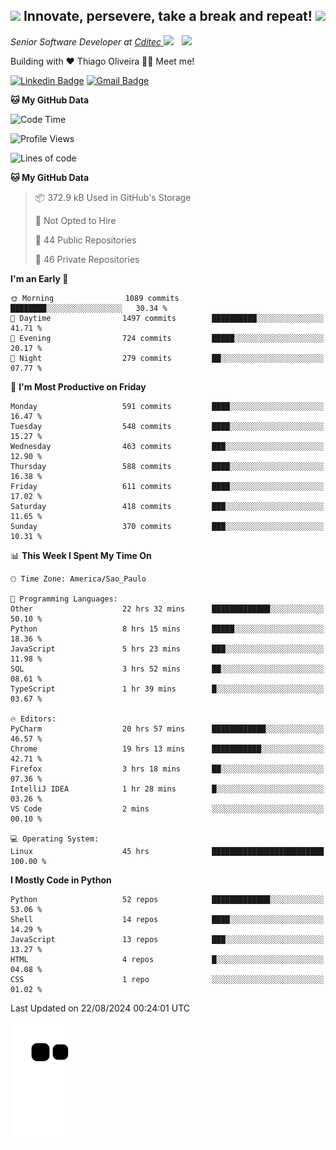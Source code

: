 <h2><img src="https://emojis.slackmojis.com/emojis/images/1531849430/4246/blob-sunglasses.gif?1531849430" width="30"/> Innovate, persevere, take a break and repeat! <img src="https://media.giphy.com/media/12oufCB0MyZ1Go/giphy.gif" width="50"></h2>
<img align='right' src="https://media.giphy.com/media/M9gbBd9nbDrOTu1Mqx/giphy.gif" width="230">
<p><em>Senior Software Developer at <a href="https://www.cditec.com.br/">Cditec
</a><img src="https://media.giphy.com/media/WUlplcMpOCEmTGBtBW/giphy.gif" width="30"> 
</em></p>



Building with ❤️ Thiago Oliveira 👋🏽 Meet me!

[![Linkedin Badge](https://img.shields.io/badge/-Thiago-blue?style=flat-square&logo=Linkedin&logoColor=white&link=https://www.linkedin.com/in/tgmarinho/)](https://www.linkedin.com/in/thiagoceconelo/) 
[![Gmail Badge](https://img.shields.io/badge/-thiceconelo@gmail.com-c14438?style=flat-square&logo=Gmail&logoColor=white&link=mailto:thiceconelo@gmail.com)](mailto:thiceconelo@gmail.com)

</em></p>

<!-- <span style="height ">
![Anurag's GitHub stats](https://github-readme-stats.vercel.app/api?username=arthurspk&show_icons=true&theme=tokyonight)
</span> -->

**🐱 My GitHub Data** 
<!--START_SECTION:waka-->
![Code Time](http://img.shields.io/badge/Code%20Time-1%2C667%20hrs%2050%20mins-blue)

![Profile Views](http://img.shields.io/badge/Profile%20Views-0-blue)

![Lines of code](https://img.shields.io/badge/From%20Hello%20World%20I%27ve%20Written-5.0%20million%20lines%20of%20code-blue)

**🐱 My GitHub Data** 

> 📦 372.9 kB Used in GitHub's Storage 
 > 
> 🚫 Not Opted to Hire
 > 
> 📜 44 Public Repositories 
 > 
> 🔑 46 Private Repositories 
 > 
**I'm an Early 🐤** 

```text
🌞 Morning                1089 commits        ████████░░░░░░░░░░░░░░░░░   30.34 % 
🌆 Daytime                1497 commits        ██████████░░░░░░░░░░░░░░░   41.71 % 
🌃 Evening                724 commits         █████░░░░░░░░░░░░░░░░░░░░   20.17 % 
🌙 Night                  279 commits         ██░░░░░░░░░░░░░░░░░░░░░░░   07.77 % 
```
📅 **I'm Most Productive on Friday** 

```text
Monday                   591 commits         ████░░░░░░░░░░░░░░░░░░░░░   16.47 % 
Tuesday                  548 commits         ████░░░░░░░░░░░░░░░░░░░░░   15.27 % 
Wednesday                463 commits         ███░░░░░░░░░░░░░░░░░░░░░░   12.90 % 
Thursday                 588 commits         ████░░░░░░░░░░░░░░░░░░░░░   16.38 % 
Friday                   611 commits         ████░░░░░░░░░░░░░░░░░░░░░   17.02 % 
Saturday                 418 commits         ███░░░░░░░░░░░░░░░░░░░░░░   11.65 % 
Sunday                   370 commits         ███░░░░░░░░░░░░░░░░░░░░░░   10.31 % 
```


📊 **This Week I Spent My Time On** 

```text
🕑︎ Time Zone: America/Sao_Paulo

💬 Programming Languages: 
Other                    22 hrs 32 mins      █████████████░░░░░░░░░░░░   50.10 % 
Python                   8 hrs 15 mins       █████░░░░░░░░░░░░░░░░░░░░   18.36 % 
JavaScript               5 hrs 23 mins       ███░░░░░░░░░░░░░░░░░░░░░░   11.98 % 
SQL                      3 hrs 52 mins       ██░░░░░░░░░░░░░░░░░░░░░░░   08.61 % 
TypeScript               1 hr 39 mins        █░░░░░░░░░░░░░░░░░░░░░░░░   03.67 % 

🔥 Editors: 
PyCharm                  20 hrs 57 mins      ████████████░░░░░░░░░░░░░   46.57 % 
Chrome                   19 hrs 13 mins      ███████████░░░░░░░░░░░░░░   42.71 % 
Firefox                  3 hrs 18 mins       ██░░░░░░░░░░░░░░░░░░░░░░░   07.36 % 
IntelliJ IDEA            1 hr 28 mins        █░░░░░░░░░░░░░░░░░░░░░░░░   03.26 % 
VS Code                  2 mins              ░░░░░░░░░░░░░░░░░░░░░░░░░   00.10 % 

💻 Operating System: 
Linux                    45 hrs              █████████████████████████   100.00 % 
```

**I Mostly Code in Python** 

```text
Python                   52 repos            █████████████░░░░░░░░░░░░   53.06 % 
Shell                    14 repos            ████░░░░░░░░░░░░░░░░░░░░░   14.29 % 
JavaScript               13 repos            ███░░░░░░░░░░░░░░░░░░░░░░   13.27 % 
HTML                     4 repos             █░░░░░░░░░░░░░░░░░░░░░░░░   04.08 % 
CSS                      1 repo              ░░░░░░░░░░░░░░░░░░░░░░░░░   01.02 % 
```




 Last Updated on 22/08/2024 00:24:01 UTC
<!--END_SECTION:waka-->

![Snake animation](https://github.com/rafaballerini/rafaballerini/blob/output/github-contribution-grid-snake.svg)


<!---
ceconelo/ceconelo is a ✨ special ✨ repository because its `README.md` (this file) appears on your GitHub profile.
You can click the Preview link to take a look at your changes.
--->
